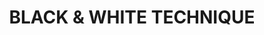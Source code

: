 ---
title: "BLACK & WHITE TECHNIQUE"
price: "TBA"
desc: "Opis nije dostupan"
img_path: "/assets/img/A.MIG-7128.jpg"
brand: AMMO
available: true
cat: "acrylics"
subcat: "ACRYLIC PAINT SETS"
subsubcat: "SS"
---